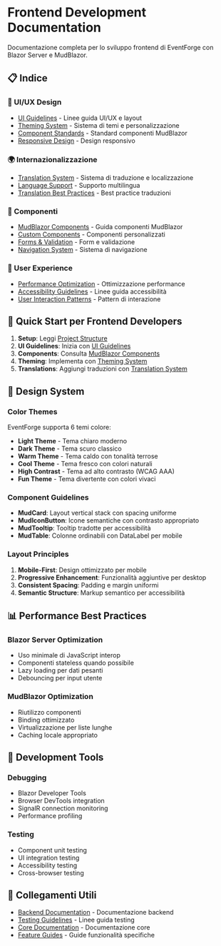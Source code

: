 # Frontend Development Documentation

Documentazione completa per lo sviluppo frontend di EventForge con Blazor Server e MudBlazor.

## 📋 Indice

### 🎨 UI/UX Design
- [UI Guidelines](./ui-guidelines.md) - Linee guida UI/UX e layout
- [Theming System](./theming.md) - Sistema di temi e personalizzazione
- [Component Standards](./component-standards.md) - Standard componenti MudBlazor
- [Responsive Design](./responsive-design.md) - Design responsivo

### 🌍 Internazionalizzazione
- [Translation System](./translation.md) - Sistema di traduzione e localizzazione
- [Language Support](./language-support.md) - Supporto multilingua
- [Translation Best Practices](./translation-best-practices.md) - Best practice traduzioni

### 🧩 Componenti
- [MudBlazor Components](./mudblazor.md) - Guida componenti MudBlazor
- [Custom Components](./custom-components.md) - Componenti personalizzati
- [Forms & Validation](./forms-validation.md) - Form e validazione
- [Navigation System](./navigation.md) - Sistema di navigazione

### 📱 User Experience
- [Performance Optimization](./performance.md) - Ottimizzazione performance
- [Accessibility Guidelines](./accessibility.md) - Linee guida accessibilità
- [User Interaction Patterns](./interaction-patterns.md) - Pattern di interazione

## 🚀 Quick Start per Frontend Developers

1. **Setup**: Leggi [Project Structure](../core/project-structure.md)
2. **UI Guidelines**: Inizia con [UI Guidelines](./ui-guidelines.md)
3. **Components**: Consulta [MudBlazor Components](./mudblazor.md)
4. **Theming**: Implementa con [Theming System](./theming.md)
5. **Translations**: Aggiungi traduzioni con [Translation System](./translation.md)

## 🎨 Design System

### Color Themes
EventForge supporta 6 temi colore:
- **Light Theme** - Tema chiaro moderno
- **Dark Theme** - Tema scuro classico
- **Warm Theme** - Tema caldo con tonalità terrose
- **Cool Theme** - Tema fresco con colori naturali
- **High Contrast** - Tema ad alto contrasto (WCAG AAA)
- **Fun Theme** - Tema divertente con colori vivaci

### Component Guidelines
- **MudCard**: Layout vertical stack con spacing uniforme
- **MudIconButton**: Icone semantiche con contrasto appropriato
- **MudTooltip**: Tooltip tradotte per accessibilità
- **MudTable**: Colonne ordinabili con DataLabel per mobile

### Layout Principles
1. **Mobile-First**: Design ottimizzato per mobile
2. **Progressive Enhancement**: Funzionalità aggiuntive per desktop
3. **Consistent Spacing**: Padding e margin uniformi
4. **Semantic Structure**: Markup semantico per accessibilità

## 📊 Performance Best Practices

### Blazor Server Optimization
- Uso minimale di JavaScript interop
- Componenti stateless quando possibile
- Lazy loading per dati pesanti
- Debouncing per input utente

### MudBlazor Optimization
- Riutilizzo componenti
- Binding ottimizzato
- Virtualizzazione per liste lunghe
- Caching locale appropriato

## 🔧 Development Tools

### Debugging
- Blazor Developer Tools
- Browser DevTools integration
- SignalR connection monitoring
- Performance profiling

### Testing
- Component unit testing
- UI integration testing
- Accessibility testing
- Cross-browser testing

## 🔗 Collegamenti Utili

- [Backend Documentation](../backend/) - Documentazione backend
- [Testing Guidelines](../testing/) - Linee guida testing
- [Core Documentation](../core/) - Documentazione core
- [Feature Guides](../features/) - Guide funzionalità specifiche